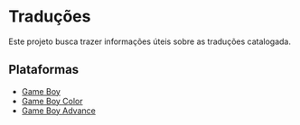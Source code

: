 # Traduções

Este projeto busca trazer informações úteis sobre as traduções catalogada.

## Plataformas

* [Game Boy](traducoes/game-boy/)
* [Game Boy Color](traducoes/game-boy-color/)
* [Game Boy Advance](traducoes/game-boy-advance/)